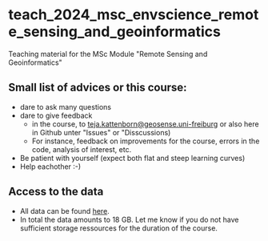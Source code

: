 # teach_2024_msc_envscience_remote_sensing_and_geoinformatics
Teaching material for the MSc Module "Remote Sensing and Geoinformatics"


## Small list of advices or this course:
* dare to ask many questions
* dare to give feedback
  * in the course, to teja.kattenborn@geosense.uni-freiburg or also here in Github unter "Issues" or "Disscussions)
  * For instance, feedback on improvements for the course, errors in the code, analysis of interest, etc.
* Be patient with yourself (expect both flat and steep learning curves)
* Help eachother :-)

## Access to the data
* All data can be found [here](https://drive.google.com/drive/folders/1hiPaQaDegKOba22Mg7ZBoOSkcNBgTMnR?usp=drive_link).
* In total the data amounts to 18 GB. Let me know if you do not have sufficient storage ressources for the duration of the course. 
